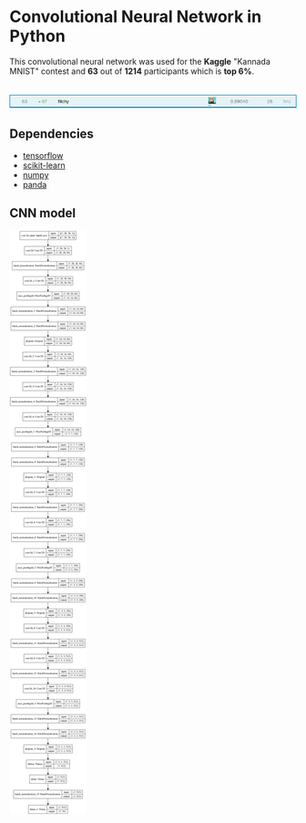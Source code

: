 # Convolutional Neural Network in Python
This convolutional neural network was used for the **Kaggle** "Kannada MNIST" contest and **63** out of **1214** participants which is **top 6%**.
######
![](result_img/result.png)

## Dependencies
* [tensorflow](https://www.tensorflow.org/)
* [scikit-learn](https://scikit-learn.org/stable/)
* [numpy](https://numpy.org/)
* [panda](https://pandas.pydata.org/)

## CNN model
![](model_img/cnn_model.png)
